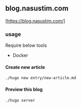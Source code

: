 ## blog.nasustim.com

[https://blog.nasustim.com/]

### usage

Require below tools

- Docker


#### Create new article

```
./hugo new entry/new-article.md
```

#### Preview this blog

```
./hugo server
```

